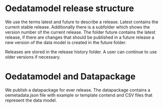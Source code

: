 # Oedatamodel release structure

We use the terms latest and future to describe a release. Latest contains the current stable release. 
Additionally there is a subfolder which shows the version number of the current release. The folder 
future contains the latest release, if there are changes that should be published in a future release 
a new version of the data model is created in the future folder. 

Releases are stored in the release history folder. A user can continue to use older versions if necessary. 

# Oedatamodel and Datapackage

We publish a datapackage for ever release. The datapackage contains a oemetadata.json file with example 
or template contend and CSV files that represent the data model.